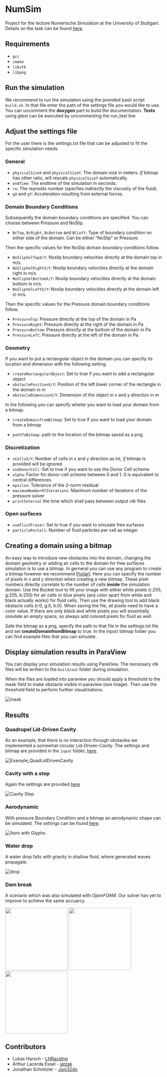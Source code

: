 # NumSim
Project for the lecture Numerische Simulation at the University of Stuttgart. Details on the task can be found [here](https://numsim-exercises.readthedocs.io/en/latest/index.html).

## Requirements
* `gcc`
* `cmake`
* `libvtk`
* `libpng` 


## Run the simulation
We recommend to run the simulation using the provided bash script `build.sh`. In that file enter the path of the settings file you would like to use. You can uncomment the **doxygen** part to build the documentation. **Tests** using gtest can be executed by uncommenting the run_test line

## Adjust the settings file
For the user there is the settings.txt file that can be adjusted to 
fit the specific simulation needs. 

### General

* `physicalSizeX` and `physicalSizeY`: The domain size in meters. *If* bitmap has other ratio, will rescale `physicalSizeY` automatically.
* `endTime`: The endtime of the simulation in seconds.
* `re`: The reynolds number (specfies indirectly the viscosity of the fluid).
* `gX` and `gY`: Acceleration resulting from external forces.

### Domain Boundary Conditions

Subsequently the domain boundary conditions are specified. You can choose between Pressure and NoSlip.

* `BcTop`, `BcRight`, `BcBottom` and `BCLeft`: Type of boundary condition on either side of the domain. Can be either "NoSlip" or Pressure.

Then the specific values for the NoSlip domain boundary conditions follow.

* `NoSlipVelTopX/Y`: Noslip boundary velocities directly at the domain top in m/s.
* `NoSlipVelRightX/Y`: Noslip boundary velocities directly at the domain right in m/s.
* `NoSlipVelBottomX/Y`: Noslip boundary velocities directly at the domain bottom in m/s.
* `NoSlipVelLeftX/Y`: Noslip boundary velocities directly at the domain left in m/s.

Then the specific values for the Pressure domain boundary conditions follow.

* `PressureTop`: Pressure directly at the top of the domain in Pa
* `PressureRight`: Pressure directly at the right of the domain in Pa
* `PressureBottom`: Pressure directly at the bottom of the domain in Pa
* `PressureLeft`: Pressure directly at the left of the domain in Pa

### Geometry

If you want to put a rectangular object in the domain you can specfiy its location 
and dimension with the following setting.

* `createRectangularObject`: Set to true if you want to add a rectangular object
* `obstaclePositionX/Y`: Position of the left lower corner of the rectangle in the domain in m 
* `obstacleDimensionX/Y`: Dimension of the object in x and y direction in m

In the following you can specify wheter you want to load your domain from a bitmap.

* `createDomainfromBitmap`: Set to true if you want to load your domain from a bitmap

* `pathToBitmap`: path to the location of the bitmap saved as a png.

### Discretization

* `nCellsX/Y`: Number of cells in x and y direction as int, *if* bitmap is provided will be ignored 
* `useDonorCell`: Set to true if you want to use the Donor Cell scheme
* `alpha`: Factor for donor-cell scheme between 0 and 1. 0 is equivalent to central differences
* `epsilon`: Tolerance of the 2-norm residual 
* `maximumNumberOfIterations`: Maximum number of iterations of the pressure solver 
* `printInterval` the time which shall pass between output vtk files

### Open surfaces

* `useFluidTracer`: Set to true if you want to simulate free surfaces
* `particlePerCell`: Number of fluid particles per cell as integer


## Creating a domain using a bitmap
An easy way to introduce new obstacles into the domain, changing the domain 
geometry or adding air cells to the domain for free surfaces simulation is to use 
a bitmap. In gerneral you can use any program to create a bitmap however we recommend
[Pixilart](https://www.pixilart.com/). Here you can specify the number of pixels 
in x and y direction when creating a new bitmap. These pixel numbers directly correlate to the number of cells **inside** the simulation domain. Use the Bucket 
tool to fill your image with either white pixels (r:255, g:255, b:255) for air cells 
or blue pixels (any color apart from white and black actually works) for fluid cells.
Then use the drawing tool to add black obstacle cells (r:0, g:0, b:0). When saving 
the file, all pixels need to have a color value. If there are only black and white 
pixels you will essentially simulate an empty space, so always add colored pixels 
for fluid as well.

Safe the bitmap as a png, specify the path to that file in the settings.txt file 
and set **createDomainfromBitmap** to true. In the input/ bitmap folder you can find 
example files that you can simulate. 


## Display simulation results in ParaView
You can display your simulation results using ParaView. The necessary vtk files
will be written to the `build/out` folder during simulation. 

When the files are loaded into paraview you should apply a threshold to the mask 
field to make obstacle visible in paraview (see image). Then use the threshold field to perform further visualizations. 

![mask](media/mask.png)



## Results

### Quadrupel Lid-Driven Cavity

As an example, that there is no interaction through obstacles we implemented a somewhat circular Lid-Driven-Cavity. The settings and bitmap are provided in the `input` folder, [here](input/settings_quadruple_cavity.txt).


![Example_QuadLidDrivenCavity](media/Example_QuadLidDrivenCavity.png)

### Cavity with a step

Again the settings are provided [here](input/settings_cavity_with_a_step.txt)

![Cavity Step](media/CavityStep.png)

### Aerodynamic
With pressure Boundary Condition and a bitmap an aerodynamic shape can be simulated. The settings can be found [here](input/settings_aerodynamic_obstacle.txt).

![Aero with Glyphs](media/aero_vector.png)

### Water drop

A water drop falls with gravity in shallow fluid, where generated waves propagate.

![drop](media/drop.png)


### Dam break

A scenario which was also simulated with *OpenFOAM*. Our solver has yet to improve to achieve the same accuarcy.

<img src="media/damBreak1.png" width=200>
<img src="media/damBreak2.png" width=200>
<img src="media/damBreak3.png" width=200>


## Contributors

* Lukas Harsch - [LHRaceIng](https://github.com/LHRaceIng)
* Arthur Lacerda Essel - [iatzak](https://github.com/iatzak)
* Jonathan Schnitzler - [Joni32do](https://github.com/Joni32do)
